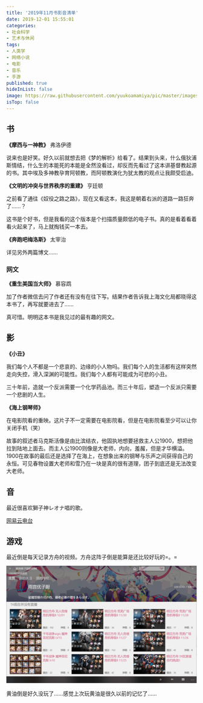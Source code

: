 ```yaml
---
title: '2019年11月书影音清单'
date: 2019-12-01 15:55:01
categories:
- 社会科学
- 艺术与休闲
tags: 
- 人类学
- 网络小说
- 电影
- 音乐
- 手游
published: true
hideInList: false
image: https://raw.githubusercontent.com/yuukoamamiya/pic/master/images.jpg
isTop: false
---
```

## 书

**《摩西与一神教》** 弗洛伊德

 说来也是好笑。好久以前就想去把《梦的解析》给看了。结果到头来，什么俄狄浦斯情结，什么生的本能死的本能是全然没看过，却反而先看过了这本讲基督教起源的书。其中埃及多神教孕育阿顿教，而阿顿教演化为犹太教的观点让我颇受启迪。

**《文明的冲突与世界秩序的重建》** 亨廷顿

之前看了通往《奴役之路之路》，现在又看这本，我这是朝着右派的道路一路狂奔了……？

这书是个好书，但是我看的这个版本是个扫描质量颇低的电子书。真的是看着看着看火起来了，马上就掏钱买一本去。

**《奔跑吧梅洛斯》** 太宰治

详见另外两篇博文……

### 网文

**《重生美国当大师》** 慕容鹉

加了作者微信去问了作者还有没有在往下写。结果作者告诉我上海文化局都晓得这本书了，再写就要进去了……

真可惜。明明这本书是我见过的最有趣的网文。

## 影

**《小丑》**

我们每个人不都是一个悲哀的、边缘的小人物吗。我们每个人的生活都有这样突然走向失控，滑入深渊的可能性。我们每个人都有可能成为可悲的小丑。

三十年前，造就一个反派需要一个化学药品池。而三十年后，塑造一个反派只需要一个悲剧的人生。

**《海上钢琴师》**

在电影院看的重映。这片子不一定需要在电影院看，但是在电影院看至少可以让你关闭手机（笑）

故事的叙述者马克斯活像是由比滨结衣，他固执地想要拯救主人公1900，想把他拉到陆地上面去。而主人公1900则像是大老师，内向，羞赧，但是才华横溢。1900在故事的最后还是选择了在海上，在想象出来的钢琴与乐声之间获得自己的永恒。可见春物设置大老师和雪乃在一块是真的很有道理，团子到底还是无法改变大老师。

## 音

最近很喜欢獅子神レオナ唱的歌。

[网易云电台](http://music.163.com/m/radio?id=792499390)

## 游戏

最近倒是每天记录方舟的视频。方舟这阵子倒是能算是还比较好玩的=。=

<img src="https://raw.githubusercontent.com/yuukoamamiya/pic/master/Snipaste_2019-12-01_16-00-10.png" alt="方舟" style="zoom: 67%;" />

黄油倒是好久没玩了……感觉上次玩黄油是很久以前的记忆了……